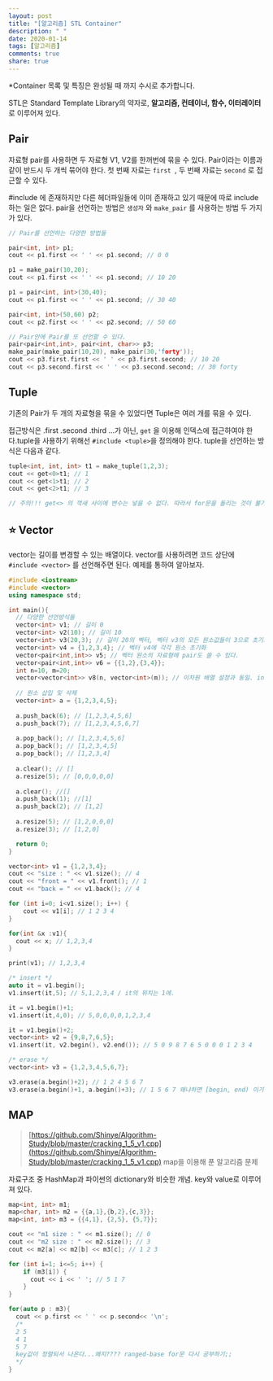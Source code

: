 ```yaml
---
layout: post
title: "[알고리즘] STL Container"
description: " "
date: 2020-01-14
tags: [알고리즘]
comments: true
share: true
---
```



*Container 목록 및 특징은 완성될 때 까지 수시로 추가합니다.

STL은 Standard Template Library의 약자로, **알고리즘, 컨테이너, 함수, 이터레이터** 로 이루어져 있다.



## Pair

자료형 pair를 사용하면 두 자료형 V1, V2를 한꺼번에 묶을 수 있다. Pair이라는 이름과 같이 반드시 두 개씩 묶어야 한다. 첫 번째 자료는 `first `, 두 번째 자료는 `second` 로 접근할 수 있다. 

#include <utility>에 존재하지만 다른 헤더파일들에 이미 존재하고 있기 때문에 따로 include하는 일은 없다. pair을 선언하는 방법은 `생성자` 와 `make_pair` 를 사용하는 방법 두 가지가 있다.

```c++
// Pair를 선언하는 다양한 방법들

pair<int, int> p1;
cout << p1.first << ' ' << p1.second; // 0 0

p1 = make_pair(10,20);
cout << p1.first << ' ' << p1.second; // 10 20

p1 = pair<int, int>(30,40);
cout << p1.first << ' ' << p1.second; // 30 40

pair<int, int>(50,60) p2;
cout << p2.first << ' ' << p2.second; // 50 60

// Pair안에 Pair를 또 선언할 수 있다.
pair<pair<int,int>, pair<int, char>> p3;
make_pair(make_pair(10,20), make_pair(30,'forty'));
cout << p3.first.first << ' ' << p3.first.second; // 10 20
cout << p3.second.first << ' ' << p3.second.second; // 30 forty
```



## Tuple

기존의 Pair가 두 개의 자료형을 묶을 수 있었다면 Tuple은 여러 개를 묶을 수 있다.

접근방식은 .first .second .third …가 아닌, `get` 을 이용해 인덱스에 접근하여야 한다.tuple을 사용하기 위해선 `#include <tuple>`을 정의해야 한다. tuple을 선언하는 방식은 다음과 같다.

```c++
tuple<int, int, int> t1 = make_tuple(1,2,3);
cout << get<0>t1; // 1
cout << get<1>t1; // 2
cout << get<2>t1; // 3

// 주의!!! get<> 의 꺽새 사이에 변수는 넣을 수 없다. 따라서 for문을 돌리는 것이 불가능하다.
```



## ⭐️ Vector

vector는 길이를 변경할 수 있는 배열이다. vector를 사용하려면 코드 상단에 `#include <vector>` 를 선언해주면 된다. 예제를 통하여 알아보자. 

```c++
#include <iostream>
#include <vector>
using namespace std;

int main(){
  // 다양한 선언방식들
  vector<int> v1; // 길이 0
  vector<int> v2(10); // 길이 10
  vector<int> v3(20,3); // 길이 20의 벡터, 벡터 v3의 모든 원소값들이 3으로 초기화되어 있다.
  vector<int> v4 = {1,2,3,4}; // 벡터 v4에 각각 원소 초기화
  vector<pair<int,int>> v5; // 벡터 원소의 자료형에 pair도 쓸 수 있다.
  vector<pair<int,int>> v6 = {{1,2},{3,4}};
  int n=10, m=20;
  vector<vector<int>> v8(n, vector<int>(m)); // 이차원 배열 설정과 동일. int v8[n][m]; 
  
  // 원소 삽입 및 삭제
  vector<int> a = {1,2,3,4,5};
  
  a.push_back(6); // [1,2,3,4,5,6]
  a.push_back(7); // [1,2,3,4,5,6,7]
  
  a.pop_back(); // [1,2,3,4,5,6]
  a.pop_back(); // [1,2,3,4,5]
  a.pop_back(); // [1,2,3,4]
  
  a.clear(); // []
  a.resize(5); // [0,0,0,0,0]
  
  a.clear(); //[]
  a.push_back(1); //[1]
  a.push_back(2); // [1,2]
  
  a.resize(5); // [1,2,0,0,0]
  a.resize(3); // [1,2,0]

  return 0;
}
```



```c++
vector<int> v1 = {1,2,3,4};
cout << "size : " << v1.size(); // 4
cout << "front = " << v1.front(); // 1
cout << "back = " << v1.back(); // 4

for (int i=0; i<v1.size(); i++) {
    cout << v1[i]; // 1 2 3 4
}

for(int &x :v1){
  cout << x; // 1,2,3,4
}

print(v1); // 1,2,3,4

/* insert */
auto it = v1.begin();
v1.insert(it,5); // 5,1,2,3,4 / it의 위치는 1에.

it = v1.begin()+1;
v1.insert(it,4,0); // 5,0,0,0,0,1,2,3,4

it = v1.begin()+2;
vector<int> v2 = {9,8,7,6,5};
v1.insert(it, v2.begin(), v2.end()); // 5 0 9 8 7 6 5 0 0 0 1 2 3 4

/* erase */
vector<int> v3 = {1,2,3,4,5,6,7};

v3.erase(a.begin()+2); // 1 2 4 5 6 7
v3.erase(a.begin()+1, a.begin()+3); // 1 5 6 7 왜냐하면 [begin, end) 이기 때문이다..

```



## MAP

> [https://github.com/Shinye/Algorithm-Study/blob/master/cracking_1_5_v1.cpp](https://github.com/Shinye/Algorithm-Study/blob/master/cracking_1_5_v1.cpp) map을 이용해 푼 알고리즘 문제

자료구조 중 HashMap과 파이썬의 dictionary와 비슷한 개념. key와 value로 이루어져 있다.

```c++
map<int, int> m1;
map<char, int> m2 = {{a,1},{b,2},{c,3}};
map<int, int> m3 = {{4,1}, {2,5}, {5,7}};

cout << "m1 size : " << m1.size(); // 0
cout << "m2 size : " << m2.size(); // 3
cout << m2[a] << m2[b] << m3[c]; // 1 2 3

for (int i=1; i<=5; i++) {
    if (m3[i]) {
      cout << i << ' '; // 5 1 7
    }
}

for(auto p : m3){
  cout << p.first << ' ' << p.second<< '\n'; 
  /*
  2 5
  4 1
  5 7
  key값이 정렬되서 나온다...왜지???? ranged-base for문 다시 공부하기;;
  */
}
```

